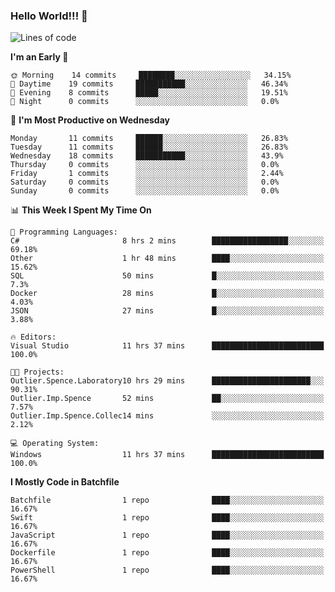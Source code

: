 ### Hello World!!! 👋

<!--
**kekotek/kekotek** is a ✨ _special_ ✨ repository because its `README.md` (this file) appears on your GitHub profile.

Here are some ideas to get you started:

- 🔭 I’m currently working on ...
- 🌱 I’m currently learning ...
- 👯 I’m looking to collaborate on ...
- 🤔 I’m looking for help with ...
- 💬 Ask me about ...
- 📫 How to reach me: ...
- 😄 Pronouns: ...
- ⚡ Fun fact: ...
-->

<!--START_SECTION:waka-->
![Lines of code](https://img.shields.io/badge/From%20Hello%20World%20I%27ve%20Written-18753%20lines%20of%20code-blue)

**I'm an Early 🐤** 

```text
🌞 Morning    14 commits     ████████░░░░░░░░░░░░░░░░░   34.15% 
🌆 Daytime    19 commits     ███████████░░░░░░░░░░░░░░   46.34% 
🌃 Evening    8 commits      █████░░░░░░░░░░░░░░░░░░░░   19.51% 
🌙 Night      0 commits      ░░░░░░░░░░░░░░░░░░░░░░░░░   0.0%

```
📅 **I'm Most Productive on Wednesday** 

```text
Monday       11 commits     ██████░░░░░░░░░░░░░░░░░░░   26.83% 
Tuesday      11 commits     ██████░░░░░░░░░░░░░░░░░░░   26.83% 
Wednesday    18 commits     ███████████░░░░░░░░░░░░░░   43.9% 
Thursday     0 commits      ░░░░░░░░░░░░░░░░░░░░░░░░░   0.0% 
Friday       1 commits      ░░░░░░░░░░░░░░░░░░░░░░░░░   2.44% 
Saturday     0 commits      ░░░░░░░░░░░░░░░░░░░░░░░░░   0.0% 
Sunday       0 commits      ░░░░░░░░░░░░░░░░░░░░░░░░░   0.0%

```


📊 **This Week I Spent My Time On** 

```text
💬 Programming Languages: 
C#                       8 hrs 2 mins        █████████████████░░░░░░░░   69.18% 
Other                    1 hr 48 mins        ████░░░░░░░░░░░░░░░░░░░░░   15.62% 
SQL                      50 mins             █░░░░░░░░░░░░░░░░░░░░░░░░   7.3% 
Docker                   28 mins             █░░░░░░░░░░░░░░░░░░░░░░░░   4.03% 
JSON                     27 mins             █░░░░░░░░░░░░░░░░░░░░░░░░   3.88%

🔥 Editors: 
Visual Studio            11 hrs 37 mins      █████████████████████████   100.0%

🐱‍💻 Projects: 
Outlier.Spence.Laboratory10 hrs 29 mins      ██████████████████████░░░   90.31% 
Outlier.Imp.Spence       52 mins             ██░░░░░░░░░░░░░░░░░░░░░░░   7.57% 
Outlier.Imp.Spence.Collec14 mins             ░░░░░░░░░░░░░░░░░░░░░░░░░   2.12%

💻 Operating System: 
Windows                  11 hrs 37 mins      █████████████████████████   100.0%

```

**I Mostly Code in Batchfile** 

```text
Batchfile                1 repo              ████░░░░░░░░░░░░░░░░░░░░░   16.67% 
Swift                    1 repo              ████░░░░░░░░░░░░░░░░░░░░░   16.67% 
JavaScript               1 repo              ████░░░░░░░░░░░░░░░░░░░░░   16.67% 
Dockerfile               1 repo              ████░░░░░░░░░░░░░░░░░░░░░   16.67% 
PowerShell               1 repo              ████░░░░░░░░░░░░░░░░░░░░░   16.67%

```



<!--END_SECTION:waka-->
